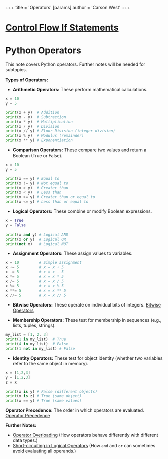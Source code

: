 +++
 title = 'Operators'
[params]
	author = 'Carson West'
+++
# [Control Flow If Statements](./../control-flow-if-statements/)
# Python Operators

This note covers Python operators.  Further notes will be needed for subtopics.

**Types of Operators:**

* **Arithmetic Operators:**  These perform mathematical calculations.

```python
x = 10
y = 5

print(x + y)  # Addition
print(x - y)  # Subtraction
print(x * y)  # Multiplication
print(x / y)  # Division
print(x // y) # Floor Division (integer division)
print(x % y)  # Modulus (remainder)
print(x ** y) # Exponentiation
```

* **Comparison Operators:** These compare two values and return a Boolean (True or False).

```python
x = 10
y = 5

print(x == y) # Equal to
print(x != y) # Not equal to
print(x > y)  # Greater than
print(x < y)  # Less than
print(x >= y) # Greater than or equal to
print(x <= y) # Less than or equal to
```

* **Logical Operators:** These combine or modify Boolean expressions.

```python
x = True
y = False

print(x and y) # Logical AND
print(x or y)  # Logical OR
print(not x)   # Logical NOT
```

* **Assignment Operators:** These assign values to variables.

```python
x = 10         # Simple assignment
x += 5         # x = x + 5
x -= 5         # x = x - 5
x *= 5         # x = x * 5
x /= 5         # x = x / 5
x %= 5         # x = x % 5
x **= 5        # x = x ** 5
x //= 5        # x = x // 5

```

* **Bitwise Operators:** These operate on individual bits of integers. [Bitwise Operators](./../bitwise-operators/)

* **Membership Operators:** These test for membership in sequences (e.g., lists, tuples, strings).

```python
my_list = [1, 2, 3]
print(1 in my_list)  # True
print(4 in my_list)  # False
print(1 not in my_list) # False

```

* **Identity Operators:** These test for object identity (whether two variables refer to the same object in memory).

```python
x = [1,2,3]
y = [1,2,3]
z = x

print(x is y) # False (different objects)
print(x is z) # True (same object)
print(x == y) # True (same values)


```

**Operator Precedence:**  The order in which operators are evaluated.  [Operator Precedence](./../operator-precedence/)


**Further Notes:**

* [Operator Overloading](./../operator-overloading/) (How operators behave differently with different data types.)
* [Short-circuiting in Logical Operators](./../short-circuiting-in-logical-operators/) (How `and` and `or` can sometimes avoid evaluating all operands.)

